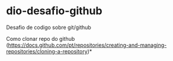# dio-desafio-github
Desafio de codigo sobre git/github


Como clonar repo do github
(https://docs.github.com/pt/repositories/creating-and-managing-repositories/cloning-a-repository)*
